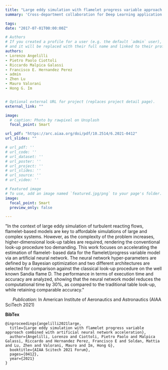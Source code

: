```yaml
---
title: "Large eddy simulation with flamelet progress variable approach combined with artificial neural network acceleration"
summary: 'Cross-department collaboration for Deep Learning application to Flames simulations.'

tags:
date: "2017-07-01T00:00:00Z"

# Authors
# If you created a profile for a user (e.g. the default `admin` user), write the username (folder name) here 
# and it will be replaced with their full name and linked to their profile.
authors:
- Lorenzo Angelilli
- Pietro Paolo Ciottoli
- Riccardo Malpica Galassi
- Francisco E. Hernandez Perez
- admin
- Zhen Lu
- Mauro Valorani
- Hong G. Im


# Optional external URL for project (replaces project detail page).
external_link: ""

image:
  # caption: Photo by rawpixel on Unsplash
  focal_point: Smart

url_pdf: "https://arc.aiaa.org/doi/pdf/10.2514/6.2021-0412"
url_slides: ""

# url_pdf: ''
# url_code: ''
# url_dataset: ''
# url_poster: ''
# url_project: ''
# url_slides: ''
# url_source: ''
# url_video: ''

# Featured image
# To use, add an image named `featured.jpg/png` to your page's folder. 
image:
  focal_point: Smart
  preview_only: false

---
```


"In the context of large eddy simulation of turbulent reacting flows, flamelet-based models are key to affordable simulations of large and complex systems. However, as the complexity of the problem increases, higher-dimensional look-up tables are required, rendering the conventional look-up procedure too demanding. This work focuses on accelerating the estimation of flamelet- based data for the flamelet/progress variable model via an artificial neural network. The neural network hyper-parameters are defined by a Bayesian optimization and two different architectures are selected for comparison against the classical look-up procedure on the well known Sandia flame D. The performance in terms of execution time and accuracy are analyzed, showing that the neural network model reduces the computational time by 30%, as compared to the traditional table look-up, while retaining comparable accuracy."

&nbsp;&nbsp;&nbsp;&nbsp;&nbsp;&nbsp;*Publication*: In American Institute of Aeronautics and Astronautics (AIAA SciTech 2021)


**BibTex**

```
@inproceedings{angelilli2021large,
  title={Large eddy simulation with flamelet progress variable approach combined with artificial neural network acceleration},
  author={Angelilli, Lorenzo and Ciottoli, Pietro Paolo and Malpica Galassi, Riccardo and Hernandez Perez, Francisco E and Soldan, Mattia and Lu, Zhen and Valorani, Mauro and Im, Hong G},
  booktitle={AIAA Scitech 2021 Forum},
  pages={0412},
  year={2021}
}
```
